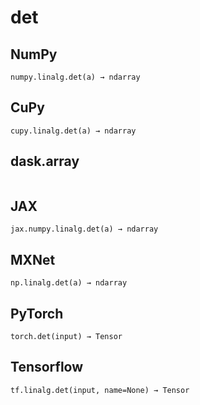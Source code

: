 # det

## NumPy

```
numpy.linalg.det(a) → ndarray
```

## CuPy

```
cupy.linalg.det(a) → ndarray
```

## dask.array

```

```

## JAX

```
jax.numpy.linalg.det(a) → ndarray
```

## MXNet

```
np.linalg.det(a) → ndarray
```

## PyTorch

```
torch.det(input) → Tensor
```

## Tensorflow

```
tf.linalg.det(input, name=None) → Tensor
```
